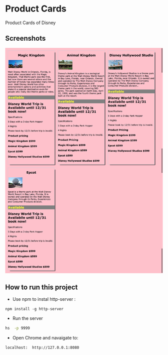 # Product Cards

Product Cards of Disney 

## Screenshots
![main screenshot](images/triptodisneyworldnew.png)

## How to run this project


* Use npm to instal http-server : 
``` 
npm install -g http-server

````
* Run the server

``` sh
hs  -p 9999
```
* Open Chrome and navaigate to: 
```
localhost:  http://127.0.0.1:8080
```
